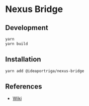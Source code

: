 # Nexus Bridge

## Development

```bash
yarn
yarn build
```

## Installation

```bash
yarn add @ideaportriga/nexus-bridge
```

## References

- [Wiki](https://github.com/ideaportriga/nexus-bridge/wiki)
